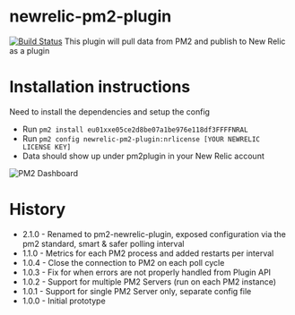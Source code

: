 # newrelic-pm2-plugin
[![Build Status](https://travis-ci.org/hermanho/newrelic-pm2-plugin.svg?branch=master)](https://travis-ci.org/hermanho/newrelic-pm2-plugin)
This plugin will pull data from PM2 and publish to New Relic as a plugin

# Installation instructions
Need to install the dependencies and setup the config
- Run ```pm2 install eu01xxe05ce2d8be07a1be976e118df3FFFFNRAL``` 
- Run ```pm2 config newrelic-pm2-plugin:nrlicense [YOUR NEWRELIC LICENSE KEY]```
- Data should show up under pm2plugin in your New Relic account

![PM2 Dashboard](/images/pm2-plugin-home.jpg)

# History

- 2.1.0 - Renamed to pm2-newrelic-plugin, exposed configuration via the pm2 standard, smart & safer polling interval
- 1.1.0 - Metrics for each PM2 process and added restarts per interval
- 1.0.4 - Close the connection to PM2 on each poll cycle
- 1.0.3 - Fix for when errors are not properly handled from Plugin API
- 1.0.2 - Support for multiple PM2 Servers (run on each PM2 instance)
- 1.0.1 - Support for single PM2 Server only, separate config file
- 1.0.0 - Initial prototype
